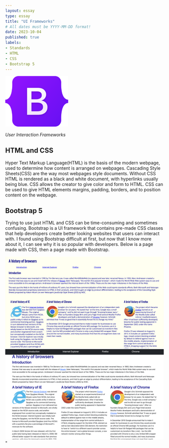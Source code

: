 ```yaml
---
layout: essay
type: essay
title: "UI Frameworks"
# All dates must be YYYY-MM-DD format!
date: 2023-10-04
published: true
labels:
- Standards
- HTML
- CSS
- Bootstrap 5
---
```


<img width="200" class="rounded float-start pe-4" src="../img/Frameworks/bootstrap-logo.svg" alt="Bootstrap Logo">

*User Interaction Frameworks*

## HTML and CSS

Hyper Text Markup Language(HTML) is the basis of the modern webpage, used to determine how content is arranged on webpages.  Cascading Style Sheets(CSS) are the way most webpages style documents.  Without CSS HTML is rendered as a black and white document, with hyperlinks usually being blue.  CSS allows the creator to give color and form to HTML.  CSS can be used to give HTML elements margins, padding, borders, and to position content on the webpage.

## Bootstrap 5

Trying to use just HTML and CSS can be time-consuming and sometimes confusing.  Bootstrap is a UI framework that contains pre-made CSS classes that help developers create better looking websites that users can interact with.  I found using Bootstrap difficult at first, but now that I know more about it, I can see why it is so popular with developers.  Below is a page made with CSS, then a page made with Bootstrap.

<img src="../img/Frameworks/CSS-Page.png" width="1000" alt="CSS-webpage">
<img src="../img/Frameworks/Bootstrap.png" width="1000" alt="Bootstrap-webpage">"
